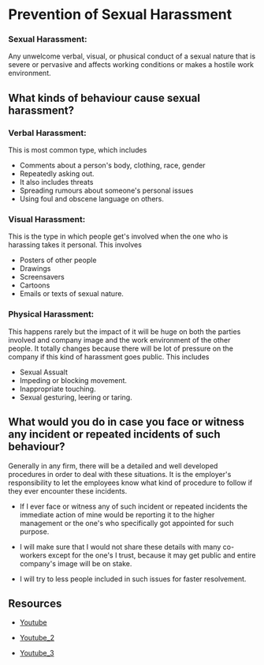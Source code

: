 # Prevention of Sexual Harassment

### Sexual Harassment:
Any unwelcome verbal, visual, or phusical conduct of a sexual nature that is severe or pervasive and affects working conditions or makes a hostile work environment.


## What kinds of behaviour cause sexual harassment?

### Verbal Harassment:
This is most common type, which includes 
* Comments about a person's body, clothing, race, gender
* Repeatedly asking out.
* It also includes threats
* Spreading rumours about someone's personal issues
* Using foul and obscene language on others.

### Visual Harassment:
This is the type in which people get's involved when the one who is harassing takes it personal. This involves 

* Posters of other people
* Drawings
* Screensavers
* Cartoons
* Emails or texts of sexual nature.


### Physical Harassment:
This happens rarely but the impact of it will be huge on both the parties involved and company image and the work environment of the other people. It totally changes because there will be lot of pressure on the company if this kind of harassment goes public.
This includes

* Sexual Assualt
* Impeding or blocking movement.
* Inappropriate touching.
* Sexual gesturing, leering or taring.




## What would you do in case you face or witness any incident or repeated incidents of such behaviour?

Generally in any firm, there will be a detailed and well developed procedures in order to deal with these situations. It is the employer's responsibility to let the employees know what kind of procedure to follow if they ever encounter these incidents. 

* If I ever face or witness any of such incident or repeated incidents the immediate action of mine would be reporting it to the higher management or the one's who specifically got appointed for such purpose.

* I will make sure that I would not share these details with many co-workers except for the one's I trust, because it may get public and entire company's image will be on stake.

* I will try to less people included in such issues for faster resolvement.



## Resources

* [Youtube](https://www.youtube.com/watch?v=Ue3BTGW3uRQ)

* [Youtube_2](https://www.youtube.com/watch?v=u7e2c6v1oDs)

* [Youtube_3](https://www.youtube.com/watch?v=o3FhoCz-FbA)




